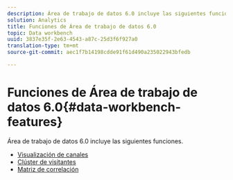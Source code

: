 ```yaml
---
description: Área de trabajo de datos 6.0 incluye las siguientes funciones.
solution: Analytics
title: Funciones de Área de trabajo de datos 6.0
topic: Data workbench
uuid: 3837e35f-2e63-4543-a87c-25d3f6f927a0
translation-type: tm+mt
source-git-commit: aec1f7b14198cdde91f61d490a235022943bfedb

---
```



# Funciones de Área de trabajo de datos 6.0{#data-workbench-features}

Área de trabajo de datos 6.0 incluye las siguientes funciones.

* [Visualización de canales](/help/home/c-get-started/c-analysis-vis/c-funnel-visualization/c-funnel-visualization.md)
* [Clúster de visitantes](/help/home/c-get-started/c-analysis-vis/c-visitor-cluster/c-visitor-cluster.md)
* [Matriz de correlación](/help/home/c-get-started/c-analysis-vis/c-correlation-analysis/c-correlation-analysis.md)
